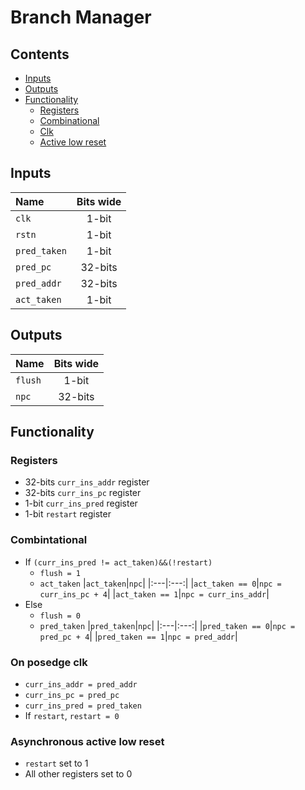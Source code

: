 # Branch Manager #

## Contents
* [Inputs](#inputs)
* [Outputs](#outputs)
* [Functionality](#functionality)
  * [Registers](#registers)
  * [Combinational](#combinational)
  * [Clk](#on-posedge-clk)
  * [Active low reset](#asynchronous-active-low-reset)

## Inputs
|Name|Bits wide|
|:---|:---:|
|```clk```|1-bit|
|```rstn```|1-bit|
|```pred_taken```|1-bit|
|```pred_pc```|32-bits|
|```pred_addr```|32-bits|
|```act_taken```|1-bit|

## Outputs
|Name|Bits wide|
|:---|:---:|
|```flush```|1-bit|
|```npc```|32-bits|

## Functionality
### Registers
  - 32-bits ```curr_ins_addr``` register
  - 32-bits ```curr_ins_pc``` register
  - 1-bit ```curr_ins_pred``` register
  - 1-bit ```restart``` register
### Combintational
  - If ```(curr_ins_pred != act_taken)&&(!restart)```
    * ```flush = 1```
    * ```act_taken```
      |```act_taken```|```npc```|
      |:---|:---:|
      |```act_taken == 0```|```npc = curr_ins_pc + 4```|
      |```act_taken == 1```|```npc = curr_ins_addr```|
  - Else
    * ```flush = 0```
    * ```pred_taken```
      |```pred_taken```|```npc```|
      |:---|:---:|
      |```pred_taken == 0```|```npc = pred_pc + 4```|
      |```pred_taken == 1```|```npc = pred_addr```|
### On posedge clk
  - ```curr_ins_addr = pred_addr```
  - ```curr_ins_pc = pred_pc```
  - ```curr_ins_pred = pred_taken```
  - If ```restart```, ```restart = 0```

### Asynchronous active low reset
  - ```restart``` set to 1
  - All other registers set to 0
